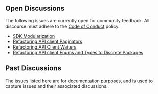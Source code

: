 Open Discussions
---
The following issues are currently open for community feedback.
All discourse must adhere to the [Code of Conduct] policy.

* [SDK Modularization](https://github.com/aws/aws-sdk-go-v2/issues/444)
* [Refactoring API client Paginators](https://github.com/aws/aws-sdk-go-v2/issues/439)
* [Refactoring API Client Waiters](https://github.com/aws/aws-sdk-go-v2/issues/442)
* [Refactoring API client Enums and Types to Discrete Packages](https://github.com/aws/aws-sdk-go-v2/issues/445)

Past Discussions
---
The issues listed here are for documentation purposes, and is used to capture issues and their associated discussions.

[Code of Conduct]: https://github.com/aws/aws-sdk-go-v2/blob/master/CODE_OF_CONDUCT.md
